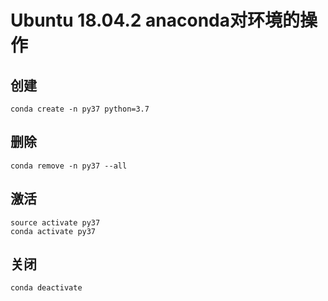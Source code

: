 # Ubuntu 18.04.2 anaconda对环境的操作
## 创建
```
conda create -n py37 python=3.7
```
## 删除
```
conda remove -n py37 --all
```
## 激活
```
source activate py37
conda activate py37
```
## 关闭
```
conda deactivate
```
